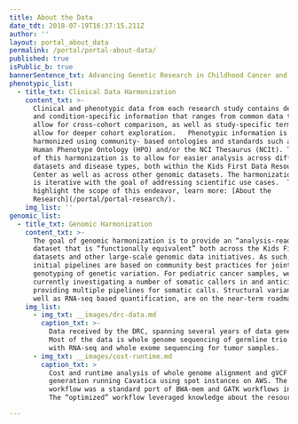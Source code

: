 ```yaml
---
title: About the Data
date_tdt: 2018-07-19T16:37:15.211Z
author: ''
layout: portal_about_data
permalink: /portal/portal-about-data/
published: true
isPublic_b: true
bannerSentence_txt: Advancing Genetic Research in Childhood Cancer and Structural Birth Defects
phenotypic_list:
  - title_txt: Clinical Data Harmonization
    content_txt: >-
      Clinical and phenotypic data from each research study contains demographic
      and condition-specific information that ranges from common data types that
      allow for cross-cohort comparison, as well as study-specific terms that
      allow for deeper cohort exploration.   Phenotypic information is
      harmonized using community- based ontologies and standards such as the
      Human Phenotype Ontology (HPO) and/or the NCI Thesaurus (NCIt). The goal
      of this harmonization is to allow for easier analysis across different
      datasets and disease types, both within the Kids First Data Resource
      Center as well as across other genomic datasets. The harmonization process
      is iterative with the goal of addressing scientific use cases.  To
      highlight the scope of this endeavor, learn more: [About the
      Research](/portal/portal-research/).
    img_list: ''
genomic_list:
  - title_txt: Genomic Harmonization
    content_txt: >-
      The goal of genomic harmonization is to provide an “analysis-ready”
      dataset that is “functionally equivalent” both across the Kids First
      datasets and other large-scale genomic data initiatives. As such, the
      initial pipelines are based on community best practices for joint
      genotyping of genetic variation. For pediatric cancer samples, we are
      currently investigating a number of somatic callers in and anticipate
      providing multiple pipelines for somatic calls. Structural variant, as
      well as RNA-seq based quantification, are on the near-term roadmap.
    img_list:
      - img_txt: __images/drc-data.md
        caption_txt: >-
          Data received by the DRC, spanning several years of data generation.
          Most of the data is whole genome sequencing of germline trio data,
          with RNA-seq and whole exome sequencing for tumor samples.
      - img_txt: __images/cost-runtime.md
        caption_txt: >
          Cost and runtime analysis of whole genome alignment and gVCF
          generation running Cavatica using spot instances on AWS. The “ported”
          workflow was a standard port of BWA-mem and GATK workflows into CWL.
          The “optimized” workflow leveraged knowledge about the resources.

---
```




